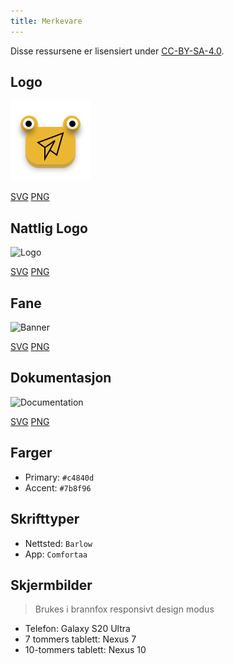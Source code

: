 ```yaml
---
title: Merkevare
---
```


Disse ressursene er lisensiert under [CC-BY-SA-4.0](https://github.com/LinwoodDev/Butterfly/blob/develop/BRANDING_LICENSE).

## Logo

![Logo](/img/logo.svg)

[SVG](/img/logo.svg) [PNG](/img/logo.png)

## Nattlig Logo

![Logo](/img/nightly.svg)

[SVG](/img/nightly.svg) [PNG](/img/nightly.png)

## Fane

![Banner](/img/banner.svg)

[SVG](/img/banner.svg) [PNG](/img/banner.png)

## Dokumentasjon

![Documentation](/img/docs.svg)

[SVG](/img/docs.svg) [PNG](/img/docs.png)

## Farger

- Primary: `#c4840d`
- Accent: `#7b8f96`

## Skrifttyper

- Nettsted: `Barlow`
- App: `Comfortaa`

## Skjermbilder

> Brukes i brannfox responsivt design modus

- Telefon: Galaxy S20 Ultra
- 7 tommers tablett: Nexus 7
- 10-tommers tablett: Nexus 10
